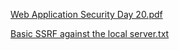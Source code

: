 [Web Application Security Day 20.pdf](https://github.com/fengsujie/Web-Application-Security-Day-20/files/9565404/Web.Application.Security.Day.20.pdf)


[Basic SSRF against the local server.txt](https://github.com/fengsujie/Web-Application-Security-Day-20/files/9565407/Basic.SSRF.against.the.local.server.txt)
